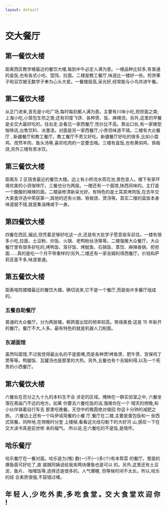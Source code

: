 ```yaml
---
layout: default
---
```


# 交大餐厅

## 第一餐饮大楼
距离西区教学楼最近的餐饮大楼,每到中午必定人满为患。一楼品种比较多,有普通的盒饭,也有各式小吃、馄饨、拉面。二楼是教工餐厅,味道比一楼好一些。煎饼果子和豆饮被无数学子奉为心头大爱。一餐楼层高,采光好,经常能与小鸟共进午餐。

## 第二餐饮大楼
从正门进来,首先是小吃广场,每时每刻都人满为患。主要有川味小吃,担担面之类;上海小吃,小笼包生煎之类;还有印度飞饼、各种煲、饭、麻辣烫。另外,这里的早餐是全交大最好吃的。往右走,会看见一家西餐厅,性价比不高。靠出口处,有一家微型咖啡店,出售饮料、冰激凌。对面是另一家西餐厅,小贵但味道不错。二楼有大众餐厅 , 新疆餐厅和教工餐厅。教工餐厅不贵又好吃。新疆餐厅好吃的很多,比如小盘鸡、孜然羊肉、鱼头汤等,喜欢吃肉的一定要去哦。三楼有盒饭,也有黄焖鸡、铁板烧,另外三楼有卖冰饮。

## 第三餐饮大楼
距离东 2 区宿舍最近的餐饮大楼。边上有小桥流水荷花池,景色宜人。楼下有家环境优美的小资咖啡厅。三餐也分为两层。一楼还有一个面馆,陕西风味的。主打是一个酸酸的辣辣的面。二楼装修清新采光好。有特色的是土耳其烤肉饭,在去年交大美食评选中荣获第一;其他的还有火锅、铁板烧、煲汤等。其实二楼的盒饭本身味道就不错,就是集油辣咸于一身。

## 第四餐饮大楼
四餐在西区,偏远,但凭着足够好吃这一点,还是有大批学子愿意驱车前往。一楼有很多小吃,拉面、土豆粉、炒饭、火锅、老鸭粉丝汤等等。二楼强推大众餐厅。大众餐厅里有很多好吃的,烤鸭饭、笼仔饭、烤鱿鱼、石锅饭、蒸饺、麻辣香锅、担担面......真的是吃一个月不带重样的!另外,二楼还有一家吉姆利得西餐厅。价钱和萨莉亚差不多,味道普通。

## 第五餐饮大楼
距离电院裙楼最近的餐饮大楼。确切说来,它不是一个餐厅,而是由许多餐厅组成的。

### 五餐自助餐厅
普通的大众餐厅。分为两层楼。鹌鹑蛋出现的频率较高。笑缘美食:这是 15 年新开的餐厅。餐厅不大,人多。最有特色的就是机器人刀削面。

### 东湖面馆
虽然叫面馆,不过我觉得最出名的不是面噢,而是各种煲!烤鱼煲、肥牛煲、宫保鸡丁煲等等。鸭腿饭、瓦罐汤也是那里的大热。另外,五餐也有个吉姆利得,以及一个死贵的小西餐厅。

## 第六餐饮大楼
六餐处在百分之九十九的本科生不会
涉足的区域。掩映在一群实验室之中,
六餐坐落在离庙门不远的地方。如果
你要去六餐吃饭的话,强推你在一个
晴天的傍晚,和小伙伴骑着自行车去
那里吃晚餐。天空中的晚霞绝对值回
你这十分钟的减肥之旅。
六餐边上还有一个叫伊诺简餐的小餐
厅,餐厅在二楼,主要是蛋包饭和一
些西式简餐。同样地,在傍晚时分登
上楼梯,看看这光线勾勒下的大好河
山,感叹一下在交大读书真是前世修
来的福气。
所以说,在六餐吃的不是饭,是情怀。


## 哈乐餐厅
哈乐餐厅在一餐对面。哈乐是为(惟)
数(一)不(一)多(个)有本帮菜
的餐厅。里面的爆鱼面可好吃了,直
接跟阿姨说给我来两块爆鱼也是可以
的。另外,这里还有土豆泥、鱼片、
咖喱饭等,选择还是很多的。人气爆棚,
但等候时间不太长。所以,哈乐的综
合素质很强,不容错过噢。


## 年 轻 人 ,少 吃 外 卖 ,多 吃 食 堂 。交 大 食 堂 欢 迎 你 !

